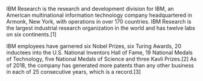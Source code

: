 IBM Research is the research and development division for IBM, an American multinational information technology company headquartered in Armonk, New York, with operations in over 170 countries. IBM Research is the largest industrial research organization in the world and has twelve labs on six continents.[1]

IBM employees have garnered six Nobel Prizes, six Turing Awards, 20 inductees into the U.S. National Inventors Hall of Fame, 19 National Medals of Technology, five National Medals of Science and three Kavli Prizes.[2] As of 2018, the company has generated more patents than any other business in each of 25 consecutive years, which is a record.[3]
